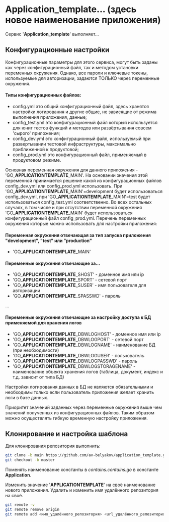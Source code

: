 # **Application_template**... (здесь новое наименование приложения)

Сервис '**Application_template**' выполняет...

## Конфигурационные настройки

Конфигурационные параметры для этого сервиса, могут быть заданы как через конфигурационный файл, так и методом установки переменных окружения. Однако, все пароли и ключевые токены, используемые для авторизации, задаются ТОЛЬКО через переменные окружения.

#### Типы конфигурационных файлов:

- config.yml это общий конфигурационный файл, здесь хранятся настройки логирования и другие общие, не зависящие от режима выполнения приложения, данные;
- config_test.yml это конфигурационный файл который используется для юнит тестов функций и методов или развёртывания совсем 'сырого' приложения;
- config_dev.yml это конфигурационный файл, используемый при развертывании тестовой инфраструктуры, максимально приближенной к продуктовой;
- config_prod.yml это конфигурационный файл, применяемый в продуктовом режиме.

Основная переменная окружения для данного приложения - 'GO\_**APPLICATIONTEMPLATE**\_MAIN'. На основании значения этой переменной принимается решение какой из конфигурационных файлов config_dev.yml или config_prod.yml использовать. При 'GO\_**APPLICATIONTEMPLATE**\_MAIN'=development будет использоваться config_dev.yml, при 'GO\_**APPLICATIONTEMPLATE**\_MAIN'=test будет использоваться config_test.yml соответственно. Во всех остальных случаях, в том числе и при отсутствии переменной окружения 'GO\_**APPLICATIONTEMPLATE**\_MAIN' будет использоваться конфигурационный файл config_prod.yml. Перечень переменных окружения которые можно использовать для настройки приложения:

#### Переменная окружения отвечающая за тип запуска приложения "development", "test" или "production"

- 'GO\_**APPLICATIONTEMPLATE**\_MAIN'

#### Переменные окружения отвечающие за...

- 'GO\_**APPLICATIONTEMPLATE**\_SHOST' - доменное имя или ip
- 'GO\_**APPLICATIONTEMPLATE**\_SPORT' - сетевой порт
- 'GO\_**APPLICATIONTEMPLATE**\_SUSER' - имя пользователя для авторизации
- 'GO\_**APPLICATIONTEMPLATE**\_SPASSWD' - пароль

...

#### Переменные окружения отвечающие за настройку доступа к БД применяемой для хранения логов

- 'GO\_**APPLICATIONTEMPLATE**\_DBWLOGHOST' - доменное имя или ip
- 'GO\_**APPLICATIONTEMPLATE**\_DBWLOGPORT' - сетевой порт
- 'GO\_**APPLICATIONTEMPLATE**\_DBWLOGNAME' - наименование БД (при необходимости)
- 'GO\_**APPLICATIONTEMPLATE**\_DBWLOGUSER' - пользователь
- 'GO\_**APPLICATIONTEMPLATE**\_DBWLOGPASSWD' - пароль
- 'GO\_**APPLICATIONTEMPLATE**\_DBWLOGSTORAGENAME' - наименование объекта хранения логов (таблица, документ, индекс и т.д. зависит от типа БД)

Настройки логирования данных в БД не являются обязательными и необходимы только если пользователь приложения желает хранить логи в базе данных.

Приоритет значений заданных через переменные окружения выше чем значений полученных из конфигурационных файлов. Таким образом можно осуществлять гибкую временную настройку приложения.

## Клонирование и настройка шаблона

Для клонирования репозитория выполнить:

```bash
git clone -b main https://github.com/av-belyakov/application_template.git <имя_нового_проекта>
git checkout -b master
```

Поменять наименование константы в _contains.contains.go_ в константе **Application**.

Изменить значение '**APPLICATIONTEMPLATE**' на своё наименование нового приложения.
Удалить и изменить имя удалённого репозитория на своё.

```bash
git remote -v
git remote remove origin
git remote add <имя_удалённого_репозитория> <url_удалённого_репозитория>
```
